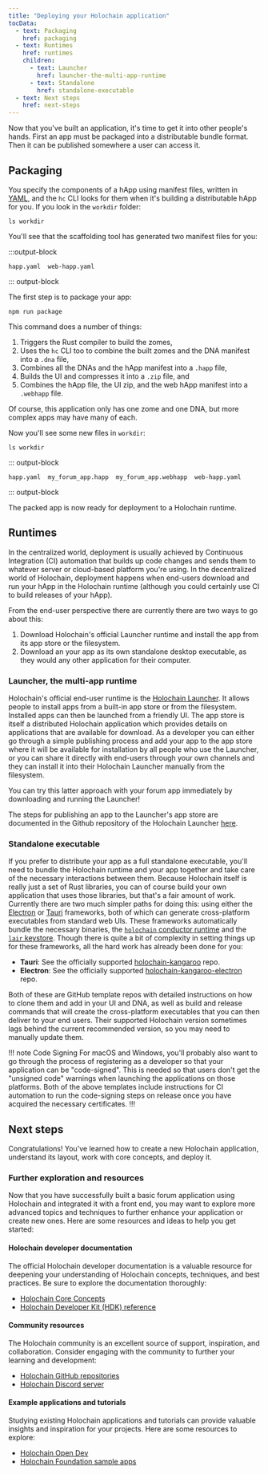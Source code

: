 ```yaml
---
title: "Deploying your Holochain application"
tocData:
  - text: Packaging
    href: packaging
  - text: Runtimes
    href: runtimes
    children:
      - text: Launcher
        href: launcher-the-multi-app-runtime
      - text: Standalone
        href: standalone-executable
  - text: Next steps
    href: next-steps
---
```


Now that you've built an application, it's time to get it into other people's hands. First an app must be packaged into a distributable bundle format. Then it can be published somewhere a user can access it.

## Packaging

You specify the components of a hApp using manifest files, written in [YAML](https://yaml.org/), and the `hc` CLI looks for them when it's building a distributable hApp for you. If you look in the `workdir` folder:

```shell
ls workdir
```

You'll see that the scaffolding tool has generated two manifest files for you:

:::output-block
```text
happ.yaml  web-happ.yaml
```
::: output-block

The first step is to package your app:

```shell
npm run package
```

This command does a number of things:

1. Triggers the Rust compiler to build the zomes,
2. Uses the `hc` CLI too to combine the built zomes and the DNA manifest into a `.dna` file,
3. Combines all the DNAs and the hApp manifest into a `.happ` file,
3. Builds the UI and compresses it into a `.zip` file, and
4. Combines the hApp file, the UI zip, and the web hApp manifest into a `.webhapp` file.

Of course, this application only has one zome and one DNA, but more complex apps may have many of each.

Now you'll see some new files in `workdir`:

```shell
ls workdir
```

::: output-block
```text
happ.yaml  my_forum_app.happ  my_forum_app.webhapp  web-happ.yaml
```
::: output-block

The packed app is now ready for deployment to a Holochain runtime.

## Runtimes

In the centralized world, deployment is usually achieved by Continuous Integration (CI) automation that builds up code changes and sends them to whatever server or cloud-based platform you're using. In the decentralized world of Holochain, deployment happens when end-users download and run your hApp in the Holochain runtime (although you could certainly use CI to build releases of your hApp).

From the end-user perspective there are currently there are two ways to go about this:

1. Download Holochain's official Launcher runtime and install the app from its app store or the filesystem.
2. Download an your app as its own standalone desktop executable, as they would any other application for their computer.

### Launcher, the multi-app runtime

Holochain's official end-user runtime is the [Holochain Launcher](https://github.com/holochain/launcher). It allows people to install apps from a built-in app store or from the filesystem. Installed apps can then be launched from a friendly UI. The app store is itself a distributed Holochain application which provides details on applications that are available for download. As a developer you can either go through a simple publishing process and add your app to the app store where it will be available for installation by all people who use the Launcher, or you can share it directly with end-users through your own channels and they can install it into their Holochain Launcher manually from the filesystem.

You can try this latter approach with your forum app immediately by downloading and running the Launcher!

The steps for publishing an app to the Launcher's app store are documented in the Github repository of the Holochain Launcher [here](https://github.com/holochain/launcher#publishing-and-updating-an-app-in-the-devhub).

### Standalone executable

If you prefer to distribute your app as a full standalone executable, you'll need to bundle the Holochain runtime and your app together and take care of the necessary interactions between them. Because Holochain itself is really just a set of Rust libraries, you can of course build your own application that uses those libraries, but that's a fair amount of work. Currently there are two much simpler paths for doing this: using either the [Electron](https://www.electronjs.org/) or [Tauri](https://tauri.app/) frameworks, both of which can generate cross-platform executables from standard web UIs. These frameworks automatically bundle the necessary binaries, the [`holochain` conductor runtime](https://crates.io/crates/holochain) and the [`lair` keystore](https://crates.io/crates/lair_keystore). Though there is quite a bit of complexity in setting things up for these frameworks, all the hard work has already been done for you:

* **Tauri**: See the officially supported [holochain-kangaroo](https://github.com/holochain-apps/holochain-kangaroo) repo.
* **Electron**: See the officially supported [holochain-kangaroo-electron](https://github.com/holochain-apps/holochain-kangaroo-electron) repo.

Both of these are GitHub template repos with detailed instructions on how to clone them and add in your UI and DNA, as well as build and release commands that will create the cross-platform executables that you can then deliver to your end users. Their supported Holochain version sometimes lags behind the current recommended version, so you may need to manually update them.

!!! note Code Signing
For macOS and Windows, you'll probably also want to go through the process of registering as a developer so that your application can be "code-signed". This is needed so that users don't get the "unsigned code" warnings when launching the applications on those platforms. Both of the above templates include instructions for CI automation to run the code-signing steps on release once you have acquired the necessary certificates.
!!!

## Next steps

Congratulations! You've learned how to create a new Holochain application, understand its layout, work with core concepts, and deploy it.

### Further exploration and resources

Now that you have successfully built a basic forum application using Holochain and integrated it with a front end, you may want to explore more advanced topics and techniques to further enhance your application or create new ones. Here are some resources and ideas to help you get started:

#### Holochain developer documentation

The official Holochain developer documentation is a valuable resource for deepening your understanding of Holochain concepts, techniques, and best practices. Be sure to explore the documentation thoroughly:

* [Holochain Core Concepts](/concepts/1_the_basics/)
* [Holochain Developer Kit (HDK) reference](https://docs.rs/hdk/latest/hdk)

#### Community resources

The Holochain community is an excellent source of support, inspiration, and collaboration. Consider engaging with the community to further your learning and development:

* [Holochain GitHub repositories](https://github.com/holochain)
* [Holochain Discord server](https://discord.com/invite/k55DS5dmPH)

#### Example applications and tutorials

Studying existing Holochain applications and tutorials can provide valuable insights and inspiration for your projects. Here are some resources to explore:

* [Holochain Open Dev](https://github.com/holochain-open-dev)
* [Holochain Foundation sample apps](https://github.com/holochain-apps)